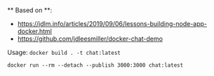 ** Based on **:
- https://jdlm.info/articles/2019/09/06/lessons-building-node-app-docker.html
- https://github.com/jdleesmiller/docker-chat-demo

Usage:
`docker build . -t chat:latest`

`docker run --rm --detach --publish 3000:3000 chat:latest`